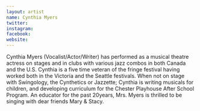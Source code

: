 ```yaml
---
layout: artist
name: Cynthia Myers
twitter:
instagram:
facebook:
website:
---
```


Cynthia Myers (Vocalist/Actor/Writer) has performed as a musical theatre actress on stages and in clubs with various jazz combos in both Canada and the U.S. Cynthia is a five time veteran of the fringe festival having worked both in the Victoria and the Seattle festivals. When not on stage with Swingology, the Cynthetics or Jazzette; Cynthia is writing musicals for children, and developing curriculum for the Chester Playhouse After School Program. An educator for the past 20years, Mrs. Myers is thrilled to be singing with dear friends Mary & Stacy.